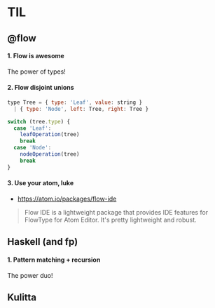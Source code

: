 # TIL

## @flow

#### 1. Flow is awesome

The power of types!

#### 2. Flow disjoint unions

```js
type Tree = { type: 'Leaf', value: string }
  | { type: 'Node', left: Tree, right: Tree }

switch (tree.type) {
  case 'Leaf':
    leafOperation(tree)
    break
  case 'Node':
    nodeOperation(tree)
    break
}
```

#### 3. Use your atom, luke

- https://atom.io/packages/flow-ide

> Flow IDE is a lightweight package that provides IDE features for FlowType for Atom Editor. It's pretty lightweight and robust.

## Haskell (and fp)

#### 1. Pattern matching + recursion

The power duo!

## Kulitta
